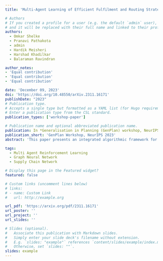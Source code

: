 ```yaml
---
title: 'Multi-Agent Learning of Efficient Fulfilment and Routing Strategies in E-Commerce'

# Authors
# If you created a profile for a user (e.g. the default `admin` user), write the username (folder name) here
# and it will be replaced with their full name and linked to their profile.
authors:
  - Omkar Shelke
  - Pranavi Pathakota
  - admin
  - Hardik Meisheri
  - Harshad Khadilkar
  - Balaraman Ravindran

author_notes:
- 'Equal contribution'
- 'Equal contribution'
- 'Equal contribution'

date: 'December 09, 2023'
doi: 'https://doi.org/10.48550/arXiv.2311.16171'
publishDate: "2023"
# Publication type.
# Accepts a single type but formatted as a YAML list (for Hugo requirements).
# Enter a publication type from the CSL standard.
publication_types: ['workshop-paper']

# Publication name and optional abbreviated publication name.
publication: In *Generalisation in Planning (GenPlan) workshop, NeurIPS 2023*
publication_short: 'GenPlan Workshop, NeurIPS 2023'
abstract: 'This paper presents an integrated algorithmic framework for minimising product delivery costs in e-commerce (known as the cost-to-serve or C2S). One of the major challenges in e-commerce is the large volume of spatio-temporally diverse orders from multiple customers, each of which has to be fulfilled from one of several warehouses using a fleet of vehicles. This results in two levels of decision-making: (i) selection of a fulfillment node for each order (including the option of deferral to a future time), and then (ii) routing of vehicles (each of which can carry multiple orders originating from the same warehouse). We propose an approach that combines graph neural networks and reinforcement learning to train the node selection and vehicle routing agents. We include real-world constraints such as warehouse inventory capacity, vehicle characteristics such as travel times, service times, carrying capacity, and customer constraints including time windows for delivery. The complexity of this problem arises from the fact that outcomes (rewards) are driven both by the fulfillment node mapping as well as the routing algorithms, and are spatio-temporally distributed. Our experiments show that this algorithmic pipeline outperforms pure heuristic policies.'

tags:
  - Multi Agent Reinforcement Learning
  - Graph Neural Network
  - Supply Chain Network

# Display this page in the Featured widget?
featured: false

# Custom links (uncomment lines below)
# links:
# - name: Custom Link
#   url: http://example.org

url_pdf: 'https://arxiv.org/pdf/2311.16171'
url_poster: ''
url_project: ''
url_slides: ''

# Slides (optional).
#   Associate this publication with Markdown slides.
#   Simply enter your slide deck's filename without extension.
#   E.g. `slides: "example"` references `content/slides/example/index.md`.
#   Otherwise, set `slides: ""`.
slides: example
---
```

